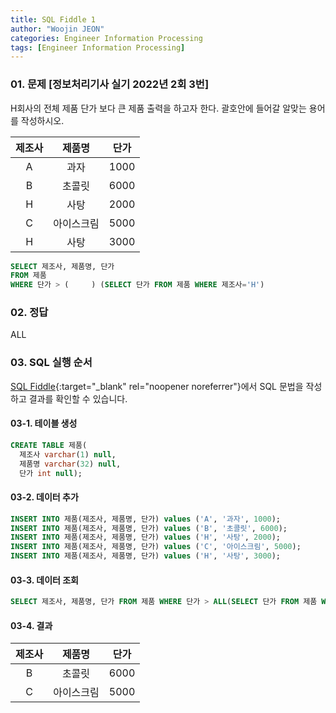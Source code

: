 ```yaml
---
title: SQL Fiddle 1
author: "Woojin JEON"
categories: Engineer Information Processing
tags: [Engineer Information Processing]
---
```


### 01. 문제 [정보처리기사 실기 2022년 2회 3번]

H회사의 전체 제품 단가 보다 큰 제품 출력을 하고자 한다. 괄호안에 들어갈 알맞는 용어를 작성하시오.

| **제조사** |   **제품명**   | **단가** |
|:------:|:----------:|:----:|
|    A   |    과자    | 1000 |
|    B   |   초콜릿   | 6000 |
|    H   |    사탕    | 2000 |
|    C   | 아이스크림 | 5000 |
|    H   |    사탕    | 3000 |

```SQL
SELECT 제조사, 제품명, 단가
FROM 제품
WHERE 단가 > (     ) (SELECT 단가 FROM 제품 WHERE 제조사='H')
```

### 02. 정답

ALL

### 03. SQL 실행 순서

[SQL Fiddle](http://sqlfiddle.com/){:target="_blank" rel="noopener noreferrer"}에서 SQL 문법을 작성하고 결과를 확인할 수 있습니다.

#### 03-1. 테이블 생성

```SQL
CREATE TABLE 제품(
  제조사 varchar(1) null,
  제품명 varchar(32) null,
  단가 int null);
```

#### 03-2. 데이터 추가

```SQL
INSERT INTO 제품(제조사, 제품명, 단가) values ('A', '과자', 1000);
INSERT INTO 제품(제조사, 제품명, 단가) values ('B', '초콜릿', 6000);
INSERT INTO 제품(제조사, 제품명, 단가) values ('H', '사탕', 2000);
INSERT INTO 제품(제조사, 제품명, 단가) values ('C', '아이스크림', 5000);
INSERT INTO 제품(제조사, 제품명, 단가) values ('H', '사탕', 3000);
```

#### 03-3. 데이터 조회

```SQL
SELECT 제조사, 제품명, 단가 FROM 제품 WHERE 단가 > ALL(SELECT 단가 FROM 제품 WHERE 제조사 = 'H');
```

#### 03-4. 결과

| **제조사** | **제품명** | **단가** |
|:----------:|:----------:|:--------:|
|      B     |   초콜릿   |   6000   |
|      C     | 아이스크림 |   5000   |
